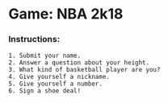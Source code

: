 # Game: NBA 2k18
### Instructions:
	1. Submit your name.
	2. Answer a question about your height.
	3. What kind of basketball player are you?
	4. Give yourself a nickname.
	5. Give yourself a number.
	6. Sign a shoe deal!

